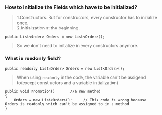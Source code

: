 ### How to initialize the Fields which have to be initialized?
>1.Constructors. But for constructors, every constructor has to initialize once.   
>2.Initialization at the beginning.
```
public List<Order> Orders = new List<Order>();
```
>So we don't need to initialize in every constructors anymore.  

### What is readonly field?
```
public readonly List<Order> Orders = new List<Order>();
```
>When using `readonly` in the code, the variable can't be assigend to(except constructors and a variable initialization)
```
public void Promotion()       //a new method
{
    Orders = new List<Order>();     // This code is wrong because Orders is readonly which can't be assigned to in a method.
}
```
